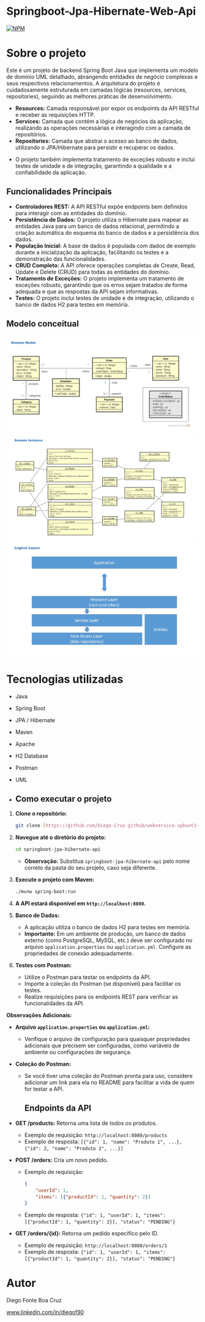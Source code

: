 # Springboot-Jpa-Hibernate-Web-Api

[![NPM](https://img.shields.io/npm/l/react)](https://github.com/Diego-Cruz-github/webservice-spboot3-jpa/blob/main/LICENSE) 

# Sobre o projeto

Este é um projeto de backend Spring Boot Java que implementa um modelo de domínio UML detalhado, abrangendo entidades de negócio complexas e seus respectivos relacionamentos. A arquitetura do projeto é cuidadosamente estruturada em camadas lógicas (resources, services, repositories), seguindo as melhores práticas de desenvolvimento.

* **Resources:** Camada responsável por expor os endpoints da API RESTful e receber as requisições HTTP.
* **Services:** Camada que contém a lógica de negócios da aplicação, realizando as operações necessárias e interagindo com a camada de repositórios.
* **Repositories:** Camada que abstrai o acesso ao banco de dados, utilizando o JPA/Hibernate para persistir e recuperar os dados.

- O projeto também implementa tratamento de exceções robusto e inclui testes de unidade e de integração, garantindo a qualidade e a confiabilidade da aplicação.

## Funcionalidades Principais

* **Controladores REST:** A API RESTful expõe endpoints bem definidos para interagir com as entidades do domínio.
* **Persistência de Dados:** O projeto utiliza o Hibernate para mapear as entidades Java para um banco de dados relacional, permitindo a criação automática do esquema do banco de dados e a persistência dos dados.
* **População Inicial:** A base de dados é populada com dados de exemplo durante a inicialização da aplicação, facilitando os testes e a demonstração das funcionalidades.
* **CRUD Completo:** A API oferece operações completas de Create, Read, Update e Delete (CRUD) para todas as entidades do domínio.
* **Tratamento de Exceções:** O projeto implementa um tratamento de exceções robusto, garantindo que os erros sejam tratados de forma adequada e que as respostas da API sejam informativas.
* **Testes:** O projeto inclui testes de unidade e de integração, utilizando o banco de dados H2 para testes em memória.

## Modelo conceitual
![Domain Model](https://github.com/Diego-Cruz-github/webservice-spboot3-jpa/blob/23ffbee3bc47c67a07f5af7e8cce7decd0c2f96b/Captura%20de%20tela%202025-03-19%20004822.png)
![Domain Instance](https://github.com/Diego-Cruz-github/webservice-spboot3-jpa/blob/23ffbee3bc47c67a07f5af7e8cce7decd0c2f96b/Captura%20de%20tela%202025-03-19%20005317.png)
![Logical Layers](https://github.com/Diego-Cruz-github/webservice-spboot3-jpa/blob/23ffbee3bc47c67a07f5af7e8cce7decd0c2f96b/Captura%20de%20tela%202025-03-19%20005347.png)


# Tecnologias utilizadas
- Java
- Spring Boot
- JPA / Hibernate
- Maven
- Apache
- H2 Database
- Postman
- UML

- ## Como executar o projeto

1.  **Clone o repositório:**

    ```bash
    git clone [https://github.com/Diego-Cruz-github/webservice-spboot3-jpa.git](https://github.com/Diego-Cruz-github/webservice-spboot3-jpa.git)
    ```

2.  **Navegue até o diretório do projeto:**

    ```bash
    cd springboot-jpa-hibernate-api
    ```

    * **Observação:** Substitua `springboot-jpa-hibernate-api` pelo nome correto da pasta do seu projeto, caso seja diferente.

3.  **Execute o projeto com Maven:**

    ```bash
    ./mvnw spring-boot:run
    ```

4.  **A API estará disponível em `http://localhost:8080`.**

5.  **Banco de Dados:**

    * A aplicação utiliza o banco de dados H2 para testes em memória.
    * **Importante:** Em um ambiente de produção, um banco de dados externo (como PostgreSQL, MySQL, etc.) deve ser configurado no arquivo `application.properties` ou `application.yml`. Configure as propriedades de conexão adequadamente.

6.  **Testes com Postman:**

    * Utilize o Postman para testar os endpoints da API.
    * Importe a coleção do Postman (se disponível) para facilitar os testes.
    * Realize requisições para os endpoints REST para verificar as funcionalidades da API.

**Observações Adicionais:**

* **Arquivo `application.properties` ou `application.yml`:**
    * Verifique o arquivo de configuração para quaisquer propriedades adicionais que precisem ser configuradas, como variáveis de ambiente ou configurações de segurança.

* **Coleção do Postman:**
    * Se você tiver uma coleção do Postman pronta para uso, considere adicionar um link para ela no README para facilitar a vida de quem for testar a API.
 
      ## Endpoints da API

* **GET /products:** Retorna uma lista de todos os produtos.
    * Exemplo de requisição: `http://localhost:8080/products`
    * Exemplo de resposta: `[{"id": 1, "name": "Produto 1", ...}, {"id": 2, "name": "Produto 2", ...}]`

* **POST /orders:** Cria um novo pedido.
    * Exemplo de requisição:
        ```json
        {
            "userId": 1,
            "items": [{"productId": 1, "quantity": 2}]
        }
        ```
    * Exemplo de resposta: `{"id": 1, "userId": 1, "items": [{"productId": 1, "quantity": 2}], "status": "PENDING"}`

* **GET /orders/{id}:** Retorna um pedido específico pelo ID.
    * Exemplo de requisição: `http://localhost:8080/orders/1`
    * Exemplo de resposta: `{"id": 1, "userId": 1, "items": [{"productId": 1, "quantity": 2}], "status": "PENDING"}`


# Autor
Diego Fonte Boa Cruz

www.linkedin.com/in/diegof90

